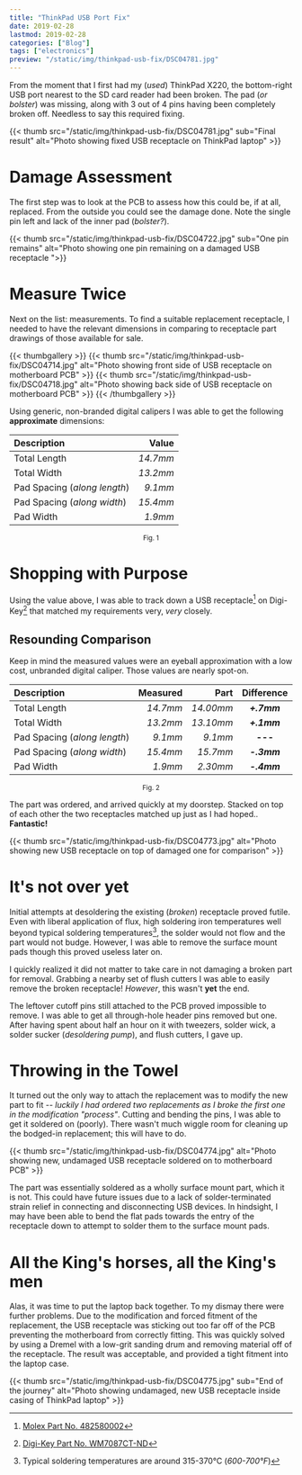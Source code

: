 ```yaml
---
title: "ThinkPad USB Port Fix"
date: 2019-02-28
lastmod: 2019-02-28
categories: ["Blog"]
tags: ["electronics"]
preview: "/static/img/thinkpad-usb-fix/DSC04781.jpg"
---
```

From the moment that I first had my (_used_) ThinkPad X220, the bottom-right USB
port nearest to the SD card reader had been broken. The pad (_or bolster_) was
missing, along with 3 out of 4 pins having been completely broken off. Needless
to say this required fixing.

{{< thumb src="/static/img/thinkpad-usb-fix/DSC04781.jpg"
    sub="Final result"
    alt="Photo showing fixed USB receptacle on ThinkPad laptop" >}}
<!--more-->

# Damage Assessment
The first step was to look at the PCB to assess how this could be, if at all,
replaced. From the outside you could see the damage done. Note the single
pin left and lack of the inner pad (_bolster?_).

{{< thumb src="/static/img/thinkpad-usb-fix/DSC04722.jpg"
    sub="One pin remains"
    alt="Photo showing one pin remaining on a damaged USB receptacle ">}}


# Measure Twice
Next on the list: measurements. To find a suitable replacement receptacle, I
needed to have the relevant dimensions in comparing to receptacle part drawings
of those available for sale.

{{< thumbgallery >}}
    {{< thumb src="/static/img/thinkpad-usb-fix/DSC04714.jpg"
        alt="Photo showing front side of USB receptacle on motherboard PCB" >}}
    {{< thumb src="/static/img/thinkpad-usb-fix/DSC04718.jpg"
        alt="Photo showing back side of USB receptacle on motherboard PCB" >}}
{{< /thumbgallery >}}

Using generic, non-branded digital calipers I was able to get the following
**approximate** dimensions:

| Description                  |    Value |
|:-----------------------------|---------:|
| Total Length                 | _14.7mm_ |
| Total Width                  | _13.2mm_ |
| Pad Spacing (_along length_) |  _9.1mm_ |
| Pad Spacing (_along width_)  | _15.4mm_ |
| Pad Width                    |  _1.9mm_ |
<center><sub>Fig. 1</sub></center>


# Shopping with Purpose
Using the value above, I was able to track down a USB receptacle[^1] on
Digi-Key[^2] that matched my requirements very, _very_
closely.

## Resounding Comparison
Keep in mind the measured values were an eyeball approximation with a low cost,
unbranded digital caliper. Those values are nearly spot-on.

| Description                  | Measured |      Part | Difference  |
|:-----------------------------|---------:|----------:|:-----------:|
| Total Length                 | _14.7mm_ | _14.00mm_ | _**+.7mm**_ |
| Total Width                  | _13.2mm_ | _13.10mm_ | _**+.1mm**_ |
| Pad Spacing (_along length_) |  _9.1mm_ |   _9.1mm_ | **---**     |
| Pad Spacing (_along width_)  | _15.4mm_ |  _15.7mm_ | _**-.3mm**_ |
| Pad Width                    |  _1.9mm_ |  _2.30mm_ | _**-.4mm**_ |
<center><sub>Fig. 2</sub></center>

The part was ordered, and arrived quickly at my doorstep. Stacked on top of each
other the two receptacles matched up just as I had hoped.. **Fantastic!**

{{< thumb src="/static/img/thinkpad-usb-fix/DSC04773.jpg"
    alt="Photo showing new USB receptacle on top of damaged one for comparison" >}}

# It's not over yet
Initial attempts at desoldering the existing (_broken_) receptacle proved
futile. Even with liberal application of flux, high soldering iron temperatures
well beyond typical soldering temperatures[^3], the solder would not flow and
the part would not budge. However, I was able to remove the surface mount pads
though this proved useless later on.

I quickly realized it did not matter to take care in not damaging a broken part
for removal. Grabbing a nearby set of flush cutters I was able to easily remove
the broken receptacle! _However_, this wasn't **yet** the end.

The leftover cutoff pins still attached to the PCB proved impossible to
remove. I was able to get all through-hole header pins removed but one. After
having spent about half an hour on it with tweezers, solder wick, a solder
sucker (_desoldering pump_), and flush cutters, I gave up.

# Throwing in the Towel
It turned out the only way to attach the replacement was to modify the new part
to fit -- _luckily I had ordered two replacements as I broke the first one in
the modification "process"_. Cutting and bending the pins, I was able to get it
soldered on (poorly). There wasn't much wiggle room for cleaning up the
bodged-in replacement; this will have to do.

{{< thumb src="/static/img/thinkpad-usb-fix/DSC04774.jpg"
    alt="Photo showing new, undamaged USB receptacle soldered on to motherboard PCB" >}}

The part was essentially soldered as a wholly surface mount part, which it is
not. This could have future issues due to a lack of solder-terminated strain
relief in connecting and disconnecting USB devices. In hindsight, I may have
been able to bend the flat pads towards the entry of the receptacle down to
attempt to solder them to the surface mount pads.

# All the King's horses, all the King's men
Alas, it was time to put the laptop back together. To my dismay there were
further problems. Due to the modification and forced fitment of the replacement,
the USB receptacle was sticking out too far off of the PCB preventing the
motherboard from correctly fitting. This was quickly solved by using a Dremel
with a low-grit sanding drum and removing material off of the receptacle. The
result was acceptable, and provided a tight fitment into the laptop case.

{{< thumb src="/static/img/thinkpad-usb-fix/DSC04775.jpg"
    sub="End of the journey"
    alt="Photo showing undamaged, new USB receptacle inside casing of ThinkPad laptop" >}}

[^1]: [Molex Part No. 482580002](https://www.molex.com/molex/products/datasheet.jsp?part=active/0482580002_IO_CONNECTORS.xml&channel=Products)
[^2]: [Digi-Key Part No. WM7087CT-ND](https://www.digikey.com/products/en?keywords=WM7087CT-ND)
[^3]: Typical soldering temperatures are around 315-370°C (_600-700°F_)
